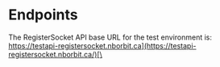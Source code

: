 # Endpoints

The RegisterSocket API base URL for the test environment is: [​](https://testapi-registersocket.nborbit.ca/)[https://testapi-registersocket.nborbit.ca](https://testapi-registersocket.nborbit.ca/)[\
](https://app.gitbook.com/o/oktX2UhZkWOWKPjzDLBs/s/XD9esGTkhJVwysjf18Md/api-modules/registersocket-api/terminate-socket)
